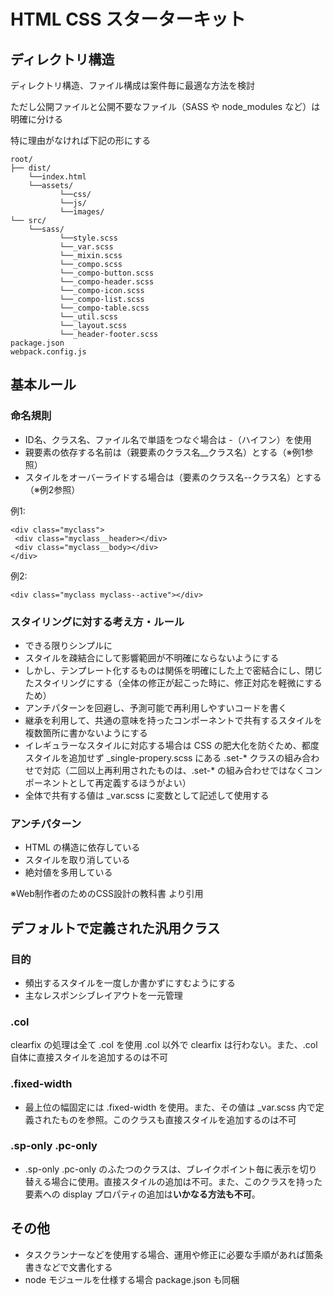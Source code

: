# HTML CSS スターターキット

## ディレクトリ構造

ディレクトリ構造、ファイル構成は案件毎に最適な方法を検討

ただし公開ファイルと公開不要なファイル（SASS や node_modules など）は明確に分ける

特に理由がなければ下記の形にする
  
    root/
    ├── dist/
        └──index.html
        └──assets/
               └──css/
               └──js/
               └──images/
    └── src/
        └──sass/
               └──style.scss
               └──_var.scss
               └──_mixin.scss
               └──_compo.scss
               └──_compo-button.scss
               └──_compo-header.scss
               └──_compo-icon.scss
               └──_compo-list.scss
               └──_compo-table.scss
               └──_util.scss
               └──_layout.scss
               └──_header-footer.scss
    package.json
    webpack.config.js
    
## 基本ルール

### 命名規則
- ID名、クラス名、ファイル名で単語をつなぐ場合は -（ハイフン）を使用
- 親要素の依存する名前は（親要素のクラス名__クラス名）とする（※例1参照）
- スタイルをオーバーライドする場合は（要素のクラス名--クラス名）とする（※例2参照）
  
例1:

    <div class="myclass">
     <div class="myclass__header></div>
     <div class="myclass__body></div>
    </div>

例2:
  
    <div class="myclass myclass--active"></div>

  

### スタイリングに対する考え方・ルール

- できる限りシンプルに
- スタイルを疎結合にして影響範囲が不明確にならないようにする
- しかし、テンプレート化するものは関係を明確にした上で密結合にし、閉じたスタイリングにする（全体の修正が起こった時に、修正対応を軽微にするため）
- アンチパターンを回避し、予測可能で再利用しやすいコードを書く
- 継承を利用して、共通の意味を持ったコンポーネントで共有するスタイルを複数箇所に書かないようにする
- イレギュラーなスタイルに対応する場合は CSS の肥大化を防ぐため、都度スタイルを追加せず _single-propery.scss にある .set-\* クラスの組み合わせで対応（二回以上再利用されたものは、.set-\* の組み合わせではなくコンポーネントとして再定義するほうがよい）
- 全体で共有する値は _var.scss に変数として記述して使用する
  
### アンチパターン
- HTML の構造に依存している
- スタイルを取り消している
- 絶対値を多用している

※Web制作者のためのCSS設計の教科書 より引用

## デフォルトで定義された汎用クラス
### 目的
- 頻出するスタイルを一度しか書かずにすむようにする
- 主なレスポンシブレイアウトを一元管理

### .col
clearfix の処理は全て .col を使用 .col 以外で clearfix は行わない。また、.col 自体に直接スタイルを追加するのは不可

### .fixed-width
- 最上位の幅固定には .fixed-width を使用。また、その値は _var.scss 内で定義されたものを参照。このクラスも直接スタイルを追加するのは不可

### .sp-only .pc-only
- .sp-only .pc-only のふたつのクラスは、ブレイクポイント毎に表示を切り替える場合に使用。直接スタイルの追加は不可。また、このクラスを持った要素への display プロパティの追加は**いかなる方法も不可**。

## その他
- タスクランナーなどを使用する場合、運用や修正に必要な手順があれば箇条書きなどで文書化する
- node モジュールを仕様する場合 package.json も同梱


